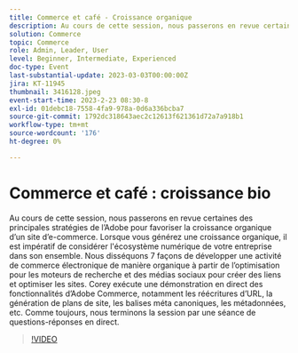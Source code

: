 ```yaml
---
title: Commerce et café - Croissance organique
description: Au cours de cette session, nous passerons en revue certaines des principales stratégies de l’Adobe pour favoriser la croissance organique d’un site d’e-commerce. Lorsque vous générez une croissance organique, il est impératif de considérer l'écosystème numérique de votre entreprise dans son ensemble. Nous disséquons 7 façons de développer une activité de commerce électronique de manière organique à partir de l’optimisation pour les moteurs de recherche et des médias sociaux pour créer des liens et optimiser les sites. Corey exécute une démonstration en direct des fonctionnalités d’Adobe Commerce, notamment les réécritures d’URL, la génération de plans de site, les balises méta canoniques, les métadonnées, etc. Comme toujours, nous terminons la session par une séance de questions-réponses en direct.
solution: Commerce
topic: Commerce
role: Admin, Leader, User
level: Beginner, Intermediate, Experienced
doc-type: Event
last-substantial-update: 2023-03-03T00:00:00Z
jira: KT-11945
thumbnail: 3416128.jpeg
event-start-time: 2023-2-23 08:30-8
exl-id: 01debc18-7558-4fa9-978a-0d6a336bcba7
source-git-commit: 1792dc318643aec2c12613f621361d72a7a918b1
workflow-type: tm+mt
source-wordcount: '176'
ht-degree: 0%

---
```


# Commerce et café : croissance bio

Au cours de cette session, nous passerons en revue certaines des principales stratégies de l’Adobe pour favoriser la croissance organique d’un site d’e-commerce. Lorsque vous générez une croissance organique, il est impératif de considérer l&#39;écosystème numérique de votre entreprise dans son ensemble. Nous disséquons 7 façons de développer une activité de commerce électronique de manière organique à partir de l’optimisation pour les moteurs de recherche et des médias sociaux pour créer des liens et optimiser les sites. Corey exécute une démonstration en direct des fonctionnalités d’Adobe Commerce, notamment les réécritures d’URL, la génération de plans de site, les balises méta canoniques, les métadonnées, etc. Comme toujours, nous terminons la session par une séance de questions-réponses en direct.

>[!VIDEO](https://video.tv.adobe.com/v/3416128/?quality=12&learn=on)
